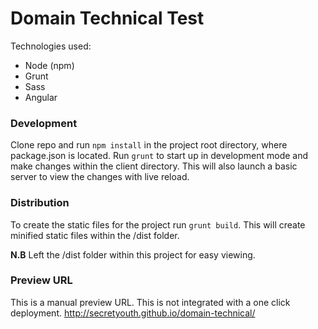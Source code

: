 # Domain Technical Test
Technologies used:
* Node (npm)
* Grunt
* Sass
* Angular

### Development ###
Clone repo and run `npm install` in the project root directory, where package.json is located.
Run `grunt` to start up in development mode and make changes within the client directory. This will also launch a basic server to view the changes with live reload.

### Distribution ###
To create the static files for the project run `grunt build`. This will create minified static files within the /dist folder.

**N.B** Left the /dist folder within this project for easy viewing.

### Preview URL ###
This is a manual preview URL. This is not integrated with a one click deployment.
http://secretyouth.github.io/domain-technical/
